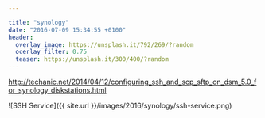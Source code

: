 ```yaml
---

title: "synology"
date: "2016-07-09 15:34:55 +0100"
header:
  overlay_image: https://unsplash.it/792/269/?random
  ocerlay_filter: 0.75
  teaser: https://unsplash.it/300/400/?random
---
```


http://techanic.net/2014/04/12/configuring_ssh_and_scp_sftp_on_dsm_5.0_for_synology_diskstations.html


![SSH Service]({{ site.url }}/images/2016/synology/ssh-service.png)
